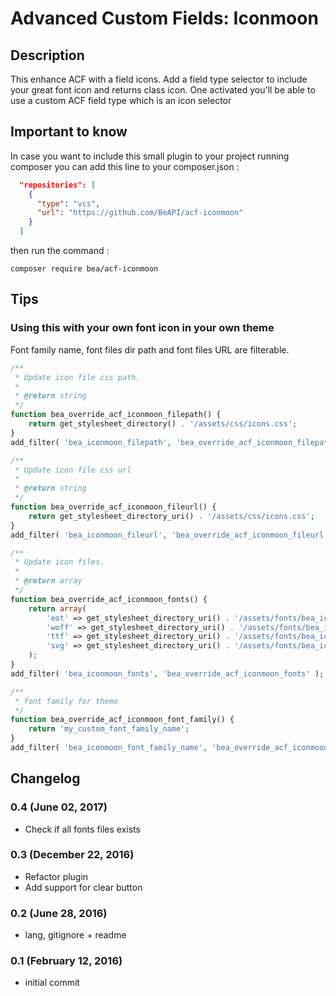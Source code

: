 # Advanced Custom Fields: Iconmoon #

## Description ##

This enhance ACF with a field icons. Add a field type selector to include your great font icon and returns class icon.
One activated you'll be able to use a custom ACF field type which is an icon selector

## Important to know ##

In case you want to include this small plugin to your project running composer you can add this line to your composer.json :

```json
  "repositories": [
    {
      "type": "vcs",
      "url": "https://github.com/BeAPI/acf-iconmoon"
    }
  ]
```

then run the command :

```shell
composer require bea/acf-iconmoon
```

## Tips ##

### Using this with your own font icon in your own theme ###

Font family name, font files dir path and font files URL are filterable.

```php
/**
 * Update icon file css path.
 *
 * @return string
 */
function bea_override_acf_iconmoon_filepath() {
	return get_stylesheet_directory() . '/assets/css/icons.css';
}
add_filter( 'bea_iconmoon_filepath', 'bea_override_acf_iconmoon_filepath' );

/**
 * Update icon file css url
 *
 * @return string
 */
function bea_override_acf_iconmoon_fileurl() {
	return get_stylesheet_directory_uri() . '/assets/css/icons.css';
}
add_filter( 'bea_iconmoon_fileurl', 'bea_override_acf_iconmoon_fileurl' );

/**
 * Update icon files.
 *
 * @return array
 */
function bea_override_acf_iconmoon_fonts() {
	return array(
		'eot' => get_stylesheet_directory_uri() . '/assets/fonts/bea_icons.eot',
		'woff' => get_stylesheet_directory_uri() . '/assets/fonts/bea_icons.woff',
		'ttf' => get_stylesheet_directory_uri() . '/assets/fonts/bea_icons.ttf',
		'svg' => get_stylesheet_directory_uri() . '/assets/fonts/bea_icons.svg',
	);
}
add_filter( 'bea_iconmoon_fonts', 'bea_override_acf_iconmoon_fonts' );

/**
 * font family for theme
 */
function bea_override_acf_iconmoon_font_family() {
    return 'my_custom_font_family_name';
}
add_filter( 'bea_iconmoon_font_family_name', 'bea_override_acf_iconmoon_font_family' );
```

## Changelog ##

### 0.4 (June 02, 2017)
* Check if all fonts files exists

### 0.3 (December 22, 2016)
* Refactor plugin
* Add support for clear button

### 0.2 (June 28, 2016)
* lang, gitignore + readme

### 0.1 (February 12, 2016)
* initial commit
